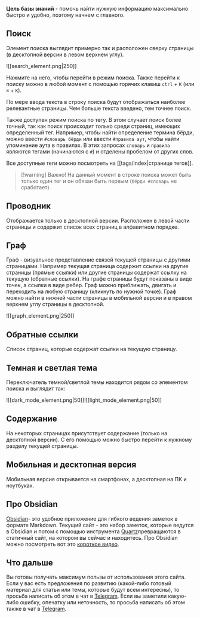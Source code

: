 **Цель базы знаний** - помочь найти нужную информацию максимально быстро и удобно, поэтому начнем с главного.

## Поиск

Элемент поиска выглядит примерно  так и расположен  сверху страницы (в десктопной версии в левом верхнем углу). 

![[search_element.png|250]]

Нажмите на него, чтобы перейти в режим поиска. Также перейти к поиску можно в любой момент с помощью горячих клавиш  `ctrl` + `K` (или `⌘` + `K`). 

По мере ввода текста в строку поиска будут отображаться наиболее релевантные страницы. Чем больше текста введено, тем точнее поиск.

Также доступен режим поиска по тегу. В этом случает поиск более точный, так как поиск происходит только среди страниц, имеющих определенный тег. Например, чтобы найти определение термина бёрди, можно ввести `#словарь бёрди` или ввести `#правила аут`, чтобы найти упоминание аута в правилах. В этих запросах `словарь` и `правила` являются тегами (начинаются с `#`) и отделены пробелом от других слов.

Все доступные теги можно посмотреть на [[tags/index|странице тегов]]. 

> [!warning] Важно!
> На данный момент в строке поиска может быть только один тег и он обязан быть первым (`бёрди #словарь` не сработает).

## Проводник
Отображается только в десктопной версии. Расположен в левой части страницы и содержит список всех страниц в алфавитном порядке.

## Граф
Граф - визуальное представление связей текущей страницы с другими страницами. Например текущая страница содержит ссылки на другие страницы (прямые ссылки) или другие страницы содержат ссылку на текущую (обратные ссылки). На графе страницы будут показаны в виде точек, а ссылки в виде ребер. Граф можно приближать, двигать и переходить на любую страницу (кликнуть по нужной точке).
Граф можно найти в нижней части страницы в мобильной версии и в правом верхнем углу страницы в десктопной.

![[graph_element.png|250]]

## Обратные ссылки
Список страниц, которые содержат ссылки на текущую страницу.


## Темная и светлая тема
Переключатель темной/светлой темы находится рядом со элементом поиска и выглядит так:

![[dark_mode_element.png|50]]![[light_mode_element.png|50]]

## Содержание
На некоторых страницах присутствует содержание (только на десктопной версии). С его помощью можно быстро перейти к нужному разделу текущей страницы.

## Мобильная и десктопная версия
Мобильная версия открывается на смартфонах, а десктопная на ПК и ноутбуках.

## Про Obsidian
[Obsidian](https://obsidian.md/)- это удобное приложение для гибкого ведения заметок в формате Markdown. Текущий сайт - это набор заметок, которые ведутся в Obsidian и потом с помощью инструмента [Quartz](https://quartz.jzhao.xyz/)превращаются в статичный сайт, на котором вы сейчас и находитесь. Про Obsidian можно посмотреть вот это [короткое видео](https://www.youtube.com/watch?v=Iwamz1J40_0).

## Что дальше
Вы готовы получать максимум пользы от использования этого сайта. Если у вас есть предложения по развитию (какой-либо готовый материал для статьи или темы, которые будут всем интересны), то просьба написать об этом в чат в [Telegram](https://t.me/+BTFiRCqea1U5YTEy).
Если вы заметили какую-либо ошибку, опечатку или неточность, то просьба написать об этом также в чат в [Telegram](https://t.me/+BTFiRCqea1U5YTEy).
